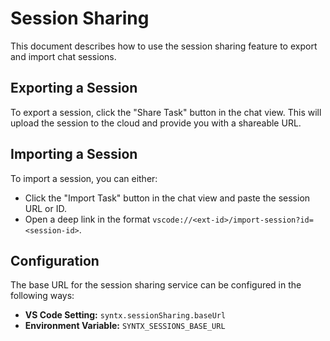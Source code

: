 # Session Sharing

This document describes how to use the session sharing feature to export and import chat sessions.

## Exporting a Session

To export a session, click the "Share Task" button in the chat view. This will upload the session to the cloud and provide you with a shareable URL.

## Importing a Session

To import a session, you can either:

- Click the "Import Task" button in the chat view and paste the session URL or ID.
- Open a deep link in the format `vscode://<ext-id>/import-session?id=<session-id>`.

## Configuration

The base URL for the session sharing service can be configured in the following ways:

- **VS Code Setting:** `syntx.sessionSharing.baseUrl`
- **Environment Variable:** `SYNTX_SESSIONS_BASE_URL`
